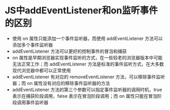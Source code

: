 # JS中addEventListener和on监听事件的区别

- 使用 on 属性只能添加一个事件监听器，而使用 addEventListener 方法可以添加多个事件监听器
- addEventListener 方法可以更好的控制事件的冒泡和捕获
- on 属性是早期浏览器实现事件监听的方式，在一些较老的浏览器版本中可能无法正常工作；而 addEventListener 方法是标准的事件监听方式，在大多数现代浏览器中都可以正常使用
- addEventListener 有对应的 removeEventListener 方法，可以移除事件监听器；而 on 属性没有对应的移除事件监听器的方法
- addEventListener 方法的第三个参数可以指定事件监听器的调用时机，true 表示在捕获阶段调用，false 表示在冒泡阶段调用；而 on 属性只能在冒泡阶段调用事件监听器
